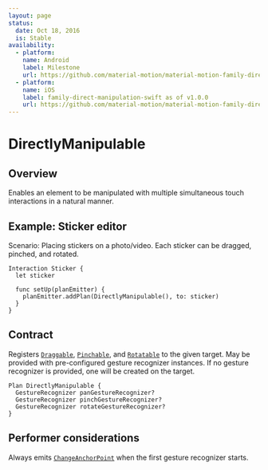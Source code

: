 ```yaml
---
layout: page
status:
  date: Oct 18, 2016
  is: Stable
availability:
  - platform:
    name: Android
    label: Milestone
    url: https://github.com/material-motion/material-motion-family-direct-manipulation-android/milestone/1
  - platform:
    name: iOS
    label: family-direct-manipulation-swift as of v1.0.0
    url: https://github.com/material-motion/material-motion-family-direct-manipulation-swift/releases/tag/v1.0.0
---
```


# DirectlyManipulable

## Overview

Enables an element to be manipulated with multiple simultaneous touch interactions in a natural manner.

## Example: Sticker editor

Scenario: Placing stickers on a photo/video. Each sticker can be dragged, pinched, and rotated.

```
Interaction Sticker {
  let sticker

  func setUp(planEmitter) {
    planEmitter.addPlan(DirectlyManipulable(), to: sticker)
  }
}
```

## Contract

Registers [`Draggable`](Draggable.md), [`Pinchable`](Pinchable.md), and [`Rotatable`](Rotatable.md) to the given target. May be provided with pre-configured gesture recognizer instances. If no gesture recognizer is provided, one will be created on the target.

```
Plan DirectlyManipulable {
  GestureRecognizer panGestureRecognizer?
  GestureRecognizer pinchGestureRecognizer?
  GestureRecognizer rotateGestureRecognizer?
}
```

## Performer considerations

Always emits [`ChangeAnchorPoint`](ChangeAnchorPoint.md) when the first gesture recognizer starts.
